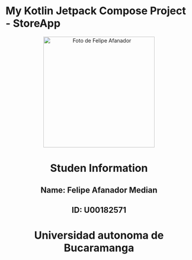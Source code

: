 # My Kotlin Jetpack Compose Project - StoreApp

<div align="center">
    <img src="blob:https://web.whatsapp.com/5148283f-a443-43f2-8e23-906071634284" alt="Foto de Felipe Afanador" width="300">



# Studen Information
## Name: Felipe Afanador Median
## ID: U00182571

# Universidad autonoma de Bucaramanga